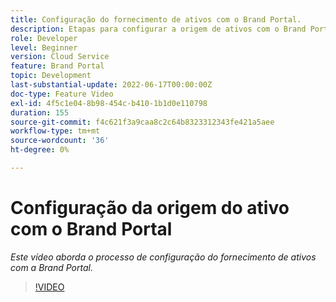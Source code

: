 ```yaml
---
title: Configuração do fornecimento de ativos com o Brand Portal.
description: Etapas para configurar a origem de ativos com o Brand Portal
role: Developer
level: Beginner
version: Cloud Service
feature: Brand Portal
topic: Development
last-substantial-update: 2022-06-17T00:00:00Z
doc-type: Feature Video
exl-id: 4f5c1e04-8b98-454c-b410-1b1d0e110798
duration: 155
source-git-commit: f4c621f3a9caa8c2c64b8323312343fe421a5aee
workflow-type: tm+mt
source-wordcount: '36'
ht-degree: 0%

---
```


# Configuração da origem do ativo com o Brand Portal

*Este vídeo aborda o processo de configuração do fornecimento de ativos com a Brand Portal.*

>[!VIDEO](https://video.tv.adobe.com/v/335451?quality=12&learn=on)
